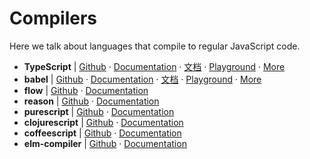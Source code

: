 # Compilers

Here we talk about languages that compile to regular JavaScript code.

- **TypeScript** | [Github](https://github.com/Microsoft/TypeScript) · [Documentation](http://www.typescriptlang.org/) · [文档](https://www.tslang.cn/) · [Playground](http://www.typescriptlang.org/play/index.html) · [More](./typescript.md)
- **babel** | [Github](https://github.com/babel/babel) · [Documentation](https://babeljs.io/) · [文档](https://babeljs.cn/) · [Playground](https://babeljs.io/repl/) · [More](./babel.md)
- **flow** | [Github](https://github.com/facebook/flow) · [Documentation](https://flow.org/)
- **reason** | [Github](https://github.com/facebook/reason) · [Documentation](https://reasonml.github.io/)
- **purescript** | [Github](https://github.com/purescript/purescript) · [Documentation](http://www.purescript.org/)
- **clojurescript** | [Github](https://github.com/clojure/clojurescript) · [Documentation](https://clojurescript.org/)
- **coffeescript** | [Github](https://github.com/jashkenas/coffeescript) · [Documentation](http://coffeescript.org/)
- **elm-compiler** | [Github](https://github.com/elm-lang/elm-compiler) · [Documentation](http://elm-lang.org/)
